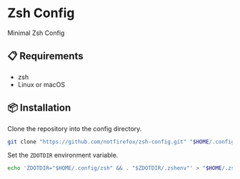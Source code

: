 # Zsh Config
Minimal Zsh Config

## :clipboard: Requirements 
- zsh
- Linux or macOS

## :package: Installation
Clone the repository into the config directory.
```sh
git clone "https://github.com/notfirefox/zsh-config.git" "$HOME/.config/zsh"
```

Set the `ZDOTDIR` environment variable.
```sh
echo 'ZDOTDIR="$HOME/.config/zsh" && . "$ZDOTDIR/.zshenv"' > "$HOME/.zshenv"
```

